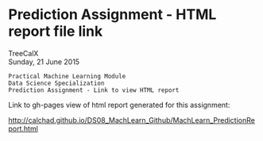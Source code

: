 # Prediction Assignment - HTML report file link
TreeCalX  
Sunday, 21 June 2015  
  
    Practical Machine Learning Module  
    Data Science Specialization  
    Prediction Assignment - Link to view HTML report


Link to gh-pages view of html report generated for this assignment:

http://calchad.github.io/DS08_MachLearn_Github/MachLearn_PredictionReport.html

